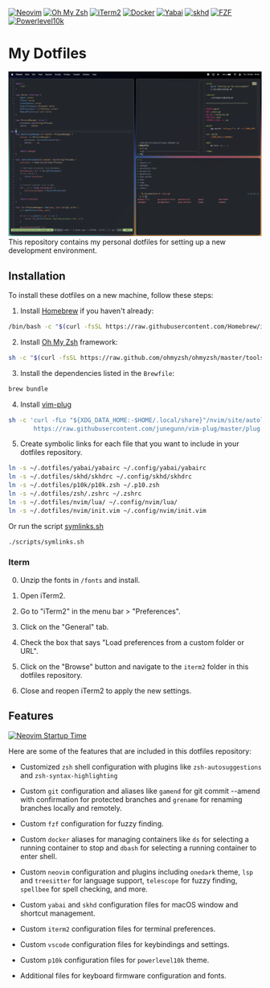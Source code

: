 [![Neovim](https://img.shields.io/badge/Neovim-57A143?logo=neovim&logoColor=white&style=for-the-badge)](https://neovim.io)
[![Oh My Zsh](https://img.shields.io/badge/Oh_My_Zsh-1A2C34?logo=gnu-bash&logoColor=white&style=for-the-badge)](https://ohmyz.sh)
[![iTerm2](https://img.shields.io/badge/iTerm2-000000?logo=iterm2&logoColor=white&style=for-the-badge)](https://iterm2.com)
[![Docker](https://img.shields.io/badge/Docker-2496ED?logo=docker&logoColor=white&style=for-the-badge)](https://www.docker.com)
[![Yabai](https://img.shields.io/badge/Yabai-2980b9?style=for-the-badge)](https://github.com/koekeishiya/yabai)
[![skhd](https://img.shields.io/badge/skhd-16a085?style=for-the-badge)](https://github.com/koekeishiya/skhd)
[![FZF](https://img.shields.io/badge/FZF-5D3FBB?style=for-the-badge)](https://github.com/junegunn/fzf)
[![Powerlevel10k](https://img.shields.io/badge/Powerlevel10k-1abc9c?style=for-the-badge)](https://github.com/romkatv/powerlevel10k)

# My Dotfiles
![Setup Screenshot](images/setup.png)
This repository contains my personal dotfiles for setting up a new development environment.

## Installation

To install these dotfiles on a new machine, follow these steps:

1. Install [Homebrew](https://brew.sh/) if you haven't already:
```bash
/bin/bash -c "$(curl -fsSL https://raw.githubusercontent.com/Homebrew/install/HEAD/install.sh)"

```
2. Install [Oh My Zsh](https://ohmyz.sh/) framework:
```bash
sh -c "$(curl -fsSL https://raw.github.com/ohmyzsh/ohmyzsh/master/tools/install.sh)"

```
3. Install the dependencies listed in the `Brewfile`:
```bash
brew bundle
```
4. Install [vim-plug](https://github.com/junegunn/vim-plug)
```bash
sh -c 'curl -fLo "${XDG_DATA_HOME:-$HOME/.local/share}"/nvim/site/autoload/plug.vim --create-dirs \
       https://raw.githubusercontent.com/junegunn/vim-plug/master/plug.vim'
```
5. Create symbolic links for each file that you want to include in your dotfiles repository.
```bash
ln -s ~/.dotfiles/yabai/yabairc ~/.config/yabai/yabairc
ln -s ~/.dotfiles/skhd/skhdrc ~/.config/skhd/skhdrc
ln -s ~/.dotfiles/p10k/p10k.zsh ~/.p10.zsh
ln -s ~/.dotfiles/zsh/.zshrc ~/.zshrc
ln -s ~/.dotfiles/nvim/lua/ ~/.config/nvim/lua/
ln -s ~/.dotfiles/nvim/init.vim ~/.config/nvim/init.vim
```

Or run the script [symlinks.sh](https://github.com/AlexEkdahl/.dotfiles/blob/main/scripts/symlinks.sh)
```bash
./scripts/symlinks.sh
```

### Iterm

0. Unzip the fonts in `/fonts` and install.

1. Open iTerm2.
2. Go to "iTerm2" in the menu bar > "Preferences".
3. Click on the "General" tab.
4. Check the box that says "Load preferences from a custom folder or URL".
5. Click on the "Browse" button and navigate to the `iterm2` folder in this dotfiles repository.
7. Close and reopen iTerm2 to apply the new settings.


## Features
[![Neovim Startup Time](https://img.shields.io/badge/Neovim%20Startup%20Time-%3C80ms-brightgreen)](https://neovim.io/)

Here are some of the features that are included in this dotfiles repository:

- Customized `zsh` shell configuration with plugins like `zsh-autosuggestions` and `zsh-syntax-highlighting`
- Custom `git` configuration and aliases like `gamend` for git commit --amend with confirmation for protected branches and `grename` for renaming branches locally and remotely.
- Custom `fzf` configuration for fuzzy finding.
- Custom `docker` aliases for managing containers like `ds` for selecting a running container to stop and `dbash` for selecting a running container to enter shell.
- Custom `neovim` configuration and plugins including `onedark` theme, `lsp` and `treesitter` for language support, `telescope` for fuzzy finding, `spellbee` for spell checking, and more.
- Custom `yabai` and `skhd` configuration files for macOS window and shortcut management.
- Custom `iterm2` configuration files for terminal preferences.
- Custom `vscode` configuration files for keybindings and settings.
- Custom `p10k` configuration files for `powerlevel10k` theme.

- Additional files for keyboard firmware configuration and fonts.

